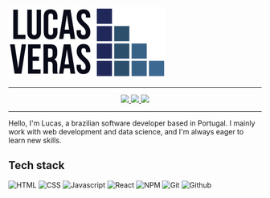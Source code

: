 <img src="logo.png" alt="Lucas Veras' logo" />

<hr />

<p align="center">
  <a href="https://lveras.com">
    <img src="https://img.shields.io/badge/My%20website-2D4F6C?style=for-the-badge" />
  </a>
  <a href="https://twitter.com/lucasdsveras">
    <img src="https://img.shields.io/badge/Twitter-1DA1F2?style=for-the-badge&logo=twitter&logoColor=white" />
  </a>
  <a href="https://www.linkedin.com/in/lucas-veras-17393115a/">
    <img src="https://img.shields.io/badge/LinkedIn-0077B5?style=for-the-badge&logo=linkedin&logoColor=white" />
  </a>
</p>

<hr />

Hello, I'm Lucas, a brazilian software developer based in Portugal. I mainly work with web development and data science, and I'm always eager to learn new skills.

## Tech stack

<p>
  <img alt="HTML" src="https://img.shields.io/badge/html5-%23E34F26.svg?style=for-the-badge&logo=html5&logoColor=white" />
  <img alt="CSS" src="https://img.shields.io/badge/css3-%231572B6.svg?style=for-the-badge&logo=css3&logoColor=white" />
  <img alt="Javascript" src="https://img.shields.io/badge/javascript-F2DF4A.svg?style=for-the-badge&logo=javascript&logoColor=white" />
  <img alt="React" src="https://img.shields.io/badge/react-%2361DAFB.svg?style=for-the-badge&logo=react&logoColor=white" />
  <img alt="NPM" src="https://img.shields.io/badge/NPM-BD4B44.svg?style=for-the-badge&logo=npm&logoColor=white" />
  <img alt="Git" src="https://img.shields.io/badge/git-%23F05033.svg?style=for-the-badge&logo=git&logoColor=white" />
  <img alt="Github" src="https://img.shields.io/badge/github-%23121011.svg?style=for-the-badge&logo=github&logoColor=white" />
</p>
